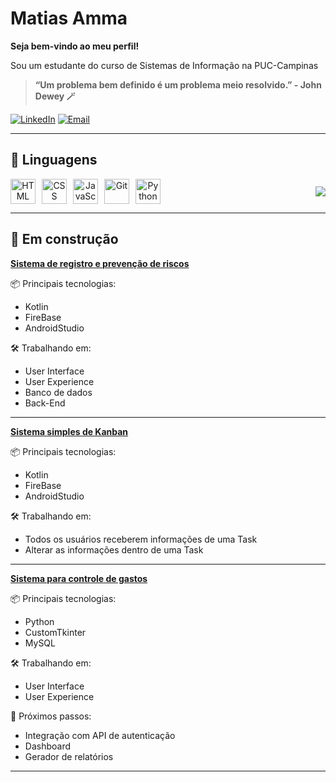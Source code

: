 # **Matias Amma**
**Seja bem-vindo ao meu perfil!**

Sou um estudante do curso de Sistemas de Informação na PUC-Campinas

>**“Um problema bem definido é um problema meio resolvido.” - John Dewey 🪄**

[![LinkedIn](https://img.shields.io/badge/-LinkedIn-0A66C2?style=for-the-badge&logo=linkedin&logoColor=white)](https://www.linkedin.com/in/matias-amma-69b5b5177/)
[![Email](https://img.shields.io/badge/-Email-D14836?style=for-the-badge&logo=gmail&logoColor=white)](mailto:matiasamma@gmail.com)

---
## 🧠 Linguagens

<div align="center">
  <div style="display: flex; justify-content: space-between; align-items: center; width: 100%; max-width: 900px;">

  <div style="display: flex; gap: 10px;">
    <img alt="HTML" title="HTML" width="40px" src="https://cdn.jsdelivr.net/gh/devicons/devicon@latest/icons/html5/html5-original.svg" />
    <img alt="CSS" title="CSS" width="40px" src="https://cdn.jsdelivr.net/gh/devicons/devicon@latest/icons/css3/css3-original.svg" />
    <img alt="JavaScript" title="JavaScript" width="40px" src="https://cdn.jsdelivr.net/gh/devicons/devicon@latest/icons/javascript/javascript-original.svg" />
    <img alt="Git" title="Git" width="40px" src="https://cdn.jsdelivr.net/gh/devicons/devicon@latest/icons/git/git-original.svg" />
    <img alt="Python" title="Python" width="40px" src="https://cdn.jsdelivr.net/gh/devicons/devicon@latest/icons/python/python-original.svg" />
  </div>

  <div>
    <img src=([Makezuko's Top Languages](https://github-readme-stats.vercel.app/api/top-langs/?username=Makezuko&theme=vue-dark&show_icons=true&hide_border=true&layout=compact))>
  </div>

  </div>
</div>


---
## 🚧 Em construção

**[Sistema de registro e prevenção de riscos](https://github.com/Otavio66/ProjetoIntegrador)**

📦 Principais tecnologias: 
 - Kotlin 
 - FireBase
 - AndroidStudio

🛠️ Trabalhando em: 
 - User Interface
 - User Experience
 - Banco de dados
 - Back-End
   
---

**[Sistema simples de Kanban](https://github.com/Makezuko/attDispositivosMoveis)**

📦 Principais tecnologias: 
 - Kotlin 
 - FireBase
 - AndroidStudio

🛠️ Trabalhando em: 
 - Todos os usuários receberem informações de uma Task
 - Alterar as informações dentro de uma Task

---

**[Sistema para controle de gastos](https://github.com/Makezuko/projeto_financeiro)**  

📦 Principais tecnologias: 
 - Python 
 - CustomTkinter
 - MySQL

🛠️ Trabalhando em: 
 - User Interface
 - User Experience
   
🎯 Próximos passos: 
 - Integração com API de autenticação
 - Dashboard
 - Gerador de relatórios

---


